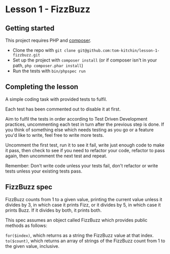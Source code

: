 # Lesson 1 - FizzBuzz

## Getting started

This project requires PHP and [composer](https://getcomposer.org/download/).

* Clone the repo with `git clone git@github.com:tom-kitchin/lesson-1-fizzbuzz.git`
* Set up the project with `composer install` (or if composer isn't in your path, `php composer.phar install`)
* Run the tests with `bin/phpspec run`

## Completing the lesson

A simple coding task with provided tests to fulfil.

Each test has been commented out to disable it at first.

Aim to fulfil the tests in order according to Test Driven Development practices,
uncommenting each test in turn after the previous step is done. If you think of
something else which needs testing as you go or a feature you'd like to write,
feel free to write more tests.

Uncomment the first test, run it to see it fail, write just enough code to make it pass,
then check to see if you need to refactor your code, refactor to pass again, then
uncomment the next test and repeat.

Remember: Don't write code unless your tests fail,
don't refactor or write tests unless your existing tests pass.

## FizzBuzz spec

FizzBuzz counts from 1 to a given value, printing the current value unless
it divides by 3, in which case it prints Fizz, or it divides by 5, in which case
it prints Buzz. If it divides by both, it prints both.

This spec assumes an object called FizzBuzz which provides public methods as follows:

`for($index)`, which returns as a string the FizzBuzz value at that index.
`to($count)`, which returns an array of strings of the FizzBuzz count from 1 to the given value, inclusive.

